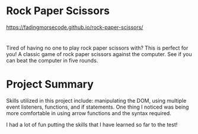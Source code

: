 # Rock Paper Scissors
https://fadingmorsecode.github.io/rock-paper-scissors/
#
Tired of having no one to play rock paper scissors with? This is perfect for you!
A classic game of rock paper scissors against the computer. See if you can beat the computer in five rounds.
# Project Summary
Skills utilized in this project include: manipulating the DOM, using multiple event listeners, functions, and if statements. One thing I noticed was being more comfortable in using arrow functions and the syntax required. 

I had a lot of fun putting the skills that I have learned so far to the test!


